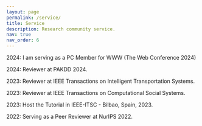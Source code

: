 ```yaml
---
layout: page
permalink: /service/
title: Service
description: Research community service.
nav: true
nav_order: 6
---
```


2024: I am serving as a PC Member for WWW (The Web Conference 2024) <br>

2024: Reviewer at PAKDD 2024.<br>

2023: Reviewer at IEEE Transactions on Intelligent Transportation Systems.<br>

2023: Reviewer at IEEE Transactions on Computational Social Systems.<br>

2023: Host the Tutorial in IEEE-ITSC - Bilbao, Spain, 2023.<br>

2022: Serving as a Peer Reviewer at NurIPS 2022.<br>
